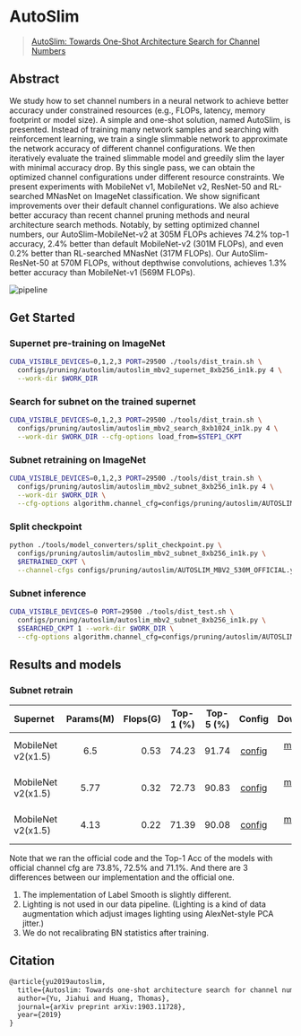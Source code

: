 # AutoSlim

> [AutoSlim: Towards One-Shot Architecture Search for Channel Numbers](https://arxiv.org/abs/1903.11728)

<!-- [ALGORITHM] -->

## Abstract

We study how to set channel numbers in a neural network to achieve better accuracy under constrained resources (e.g., FLOPs, latency, memory footprint or model size). A simple and one-shot solution, named AutoSlim, is presented. Instead of training many network samples and searching with reinforcement learning, we train a single slimmable network to approximate the network accuracy of different channel configurations. We then iteratively evaluate the trained slimmable model and greedily slim the layer with minimal accuracy drop. By this single pass, we can obtain the optimized channel configurations under different resource constraints. We present experiments with MobileNet v1, MobileNet v2, ResNet-50 and RL-searched MNasNet on ImageNet classification. We show significant improvements over their default channel configurations. We also achieve better accuracy than recent channel pruning methods and neural architecture search methods.
Notably, by setting optimized channel numbers, our AutoSlim-MobileNet-v2 at 305M FLOPs achieves 74.2% top-1 accuracy, 2.4% better than default MobileNet-v2 (301M FLOPs), and even 0.2% better than RL-searched MNasNet (317M FLOPs). Our AutoSlim-ResNet-50 at 570M FLOPs, without depthwise convolutions, achieves 1.3% better accuracy than MobileNet-v1 (569M FLOPs).

![pipeline](https://user-images.githubusercontent.com/88702197/187425354-d90e4b36-e033-4dc0-b951-64a536e61b71.png)

## Get Started

### Supernet pre-training on ImageNet

```bash
CUDA_VISIBLE_DEVICES=0,1,2,3 PORT=29500 ./tools/dist_train.sh \
  configs/pruning/autoslim/autoslim_mbv2_supernet_8xb256_in1k.py 4 \
  --work-dir $WORK_DIR
```

### Search for subnet on the trained supernet

```bash
CUDA_VISIBLE_DEVICES=0,1,2,3 PORT=29500 ./tools/dist_train.sh \
  configs/pruning/autoslim/autoslim_mbv2_search_8xb1024_in1k.py 4 \
  --work-dir $WORK_DIR --cfg-options load_from=$STEP1_CKPT
```

### Subnet retraining on ImageNet

```bash
CUDA_VISIBLE_DEVICES=0,1,2,3 PORT=29500 ./tools/dist_train.sh \
  configs/pruning/autoslim/autoslim_mbv2_subnet_8xb256_in1k.py 4 \
  --work-dir $WORK_DIR \
  --cfg-options algorithm.channel_cfg=configs/pruning/autoslim/AUTOSLIM_MBV2_530M_OFFICIAL.yaml,configs/pruning/autoslim/AUTOSLIM_MBV2_320M_OFFICIAL.yaml,configs/pruning/autoslim/AUTOSLIM_MBV2_220M_OFFICIAL.yaml
```

### Split checkpoint

```bash
python ./tools/model_converters/split_checkpoint.py \
  configs/pruning/autoslim/autoslim_mbv2_subnet_8xb256_in1k.py \
  $RETRAINED_CKPT \
  --channel-cfgs configs/pruning/autoslim/AUTOSLIM_MBV2_530M_OFFICIAL.yaml configs/pruning/autoslim/AUTOSLIM_MBV2_320M_OFFICIAL.yaml configs/pruning/autoslim/AUTOSLIM_MBV2_220M_OFFICIAL.yaml
```

### Subnet inference

```bash
CUDA_VISIBLE_DEVICES=0 PORT=29500 ./tools/dist_test.sh \
  configs/pruning/autoslim/autoslim_mbv2_subnet_8xb256_in1k.py \
  $SEARCHED_CKPT 1 --work-dir $WORK_DIR \
  --cfg-options algorithm.channel_cfg=configs/pruning/autoslim/AUTOSLIM_MBV2_530M_OFFICIAL.yaml  # or modify the config directly
```

## Results and models

### Subnet retrain

| Supernet           | Params(M) | Flops(G) | Top-1 (%) | Top-5 (%) |                     Config                      |                                                                                                                                                                                        Download                                                                                                                                                                                         |                                                                                               Subnet                                                                                               |        Remark        |
| :----------------- | :-------: | -------: | :-------: | :-------: | :---------------------------------------------: | :-------------------------------------------------------------------------------------------------------------------------------------------------------------------------------------------------------------------------------------------------------------------------------------------------------------------------------------------------------------------------------------: | :------------------------------------------------------------------------------------------------------------------------------------------------------------------------------------------------: | :------------------: |
| MobileNet v2(x1.5) |    6.5    |     0.53 |   74.23   |   91.74   | [config](./autoslim_mbv2_subnet_8xb256_in1k.py) | [model](https://download.openmmlab.com/mmrazor/v0.1/pruning/autoslim/autoslim_mbv2_subnet_8xb256_in1k/autoslim_mbv2_subnet_8xb256_in1k_flops-0.53M_acc-74.23_20211222-e5208bbd.pth) \| [log](https://download.openmmlab.com/mmrazor/v0.1/pruning/autoslim/autoslim_mbv2_subnet_8xb256_in1k/autoslim_mbv2_subnet_8xb256_in1kautoslim_mbv2_subnet_8xb256_in1k_paper_channel_cfg.log.json) | [channel](https://download.openmmlab.com/mmrazor/v0.1/pruning/autoslim/autoslim_mbv2_subnet_8xb256_in1k/autoslim_mbv2_subnet_8xb256_in1k_flops-0.53M_acc-74.23_20211222-e5208bbd_channel_cfg.yaml) | official channel cfg |
| MobileNet v2(x1.5) |   5.77    |     0.32 |   72.73   |   90.83   | [config](./autoslim_mbv2_subnet_8xb256_in1k.py) | [model](https://download.openmmlab.com/mmrazor/v0.1/pruning/autoslim/autoslim_mbv2_subnet_8xb256_in1k/autoslim_mbv2_subnet_8xb256_in1k_flops-0.32M_acc-72.73_20211222-b5b0b33c.pth) \| [log](https://download.openmmlab.com/mmrazor/v0.1/pruning/autoslim/autoslim_mbv2_subnet_8xb256_in1k/autoslim_mbv2_subnet_8xb256_in1kautoslim_mbv2_subnet_8xb256_in1k_paper_channel_cfg.log.json) | [channel](https://download.openmmlab.com/mmrazor/v0.1/pruning/autoslim/autoslim_mbv2_subnet_8xb256_in1k/autoslim_mbv2_subnet_8xb256_in1k_flops-0.32M_acc-72.73_20211222-b5b0b33c_channel_cfg.yaml) | official channel cfg |
| MobileNet v2(x1.5) |   4.13    |     0.22 |   71.39   |   90.08   | [config](./autoslim_mbv2_subnet_8xb256_in1k.py) | [model](https://download.openmmlab.com/mmrazor/v0.1/pruning/autoslim/autoslim_mbv2_subnet_8xb256_in1k/autoslim_mbv2_subnet_8xb256_in1k_flops-0.22M_acc-71.39_20211222-43117c7b.pth) \| [log](https://download.openmmlab.com/mmrazor/v0.1/pruning/autoslim/autoslim_mbv2_subnet_8xb256_in1k/autoslim_mbv2_subnet_8xb256_in1kautoslim_mbv2_subnet_8xb256_in1k_paper_channel_cfg.log.json) | [channel](https://download.openmmlab.com/mmrazor/v0.1/pruning/autoslim/autoslim_mbv2_subnet_8xb256_in1k/autoslim_mbv2_subnet_8xb256_in1k_flops-0.22M_acc-71.39_20211222-43117c7b_channel_cfg.yaml) | official channel cfg |

Note that we ran the official code and the Top-1 Acc of the models with official
channel cfg are 73.8%, 72.5% and 71.1%. And there are 3 differences between our
implementation and the official one.

1. The implementation of Label Smooth is slightly different.
2. Lighting is not used in our data pipeline. (Lighting is a kind of data
   augmentation which adjust images lighting using AlexNet-style PCA jitter.)
3. We do not recalibrating BN statistics after training.

## Citation

```latex
@article{yu2019autoslim,
  title={Autoslim: Towards one-shot architecture search for channel numbers},
  author={Yu, Jiahui and Huang, Thomas},
  journal={arXiv preprint arXiv:1903.11728},
  year={2019}
}
```
